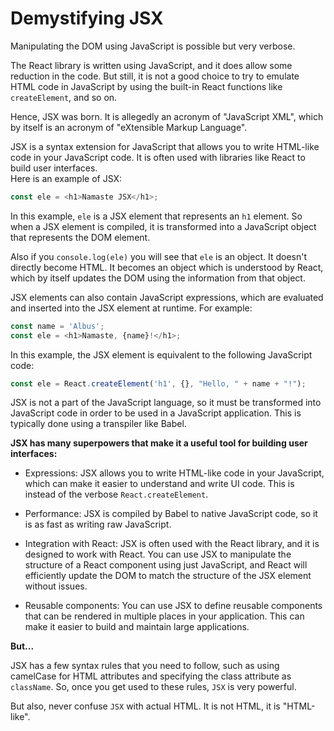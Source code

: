 # Demystifying JSX

Manipulating the DOM using JavaScript is possible but very verbose.

The React library is written using JavaScript, and it does allow some reduction in the code. But still, it is not a good choice to try to emulate HTML code in JavaScript by using the built-in React functions like `createElement`, and so on.

Hence, JSX was born. It is allegedly an acronym of "JavaScript XML", which by itself is an acronym of "eXtensible Markup Language".

JSX is a syntax extension for JavaScript that allows you to write HTML-like code in your JavaScript code. It is often used with libraries like React to build user interfaces.  
Here is an example of JSX:

```javascript
const ele = <h1>Namaste JSX</h1>;
```

In this example, `ele` is a JSX element that represents an `h1` element. So when a JSX element is compiled, it is transformed into a JavaScript object that represents the DOM element.

Also if you `console.log(ele)` you will see that `ele` is an object. It doesn't directly become HTML. It becomes an object which is understood by React, which by itself updates the DOM using the information from that object.

JSX elements can also contain JavaScript expressions, which are evaluated and inserted into the JSX element at runtime. For example:

```javascript
const name = 'Albus'; 
const ele = <h1>Namaste, {name}!</h1>;
```

In this example, the JSX element is equivalent to the following JavaScript code:

```javascript
const ele = React.createElement('h1', {}, "Hello, " + name + "!");
```

JSX is not a part of the JavaScript language, so it must be transformed into JavaScript code in order to be used in a JavaScript application. This is typically done using a transpiler like Babel.

**JSX has many superpowers that make it a useful tool for building user interfaces:**

* Expressions: JSX allows you to write HTML-like code in your JavaScript, which can make it easier to understand and write UI code. This is instead of the verbose `React.createElement`.
    
* Performance: JSX is compiled by Babel to native JavaScript code, so it is as fast as writing raw JavaScript.
    
* Integration with React: JSX is often used with the React library, and it is designed to work with React. You can use JSX to manipulate the structure of a React component using just JavaScript, and React will efficiently update the DOM to match the structure of the JSX element without issues.
    
* Reusable components: You can use JSX to define reusable components that can be rendered in multiple places in your application. This can make it easier to build and maintain large applications.
    

**But...**

JSX has a few syntax rules that you need to follow, such as using camelCase for HTML attributes and specifying the class attribute as `className`. So, once you get used to these rules, `JSX` is very powerful.

But also, never confuse `JSX` with actual HTML. It is not HTML, it is "HTML-like".